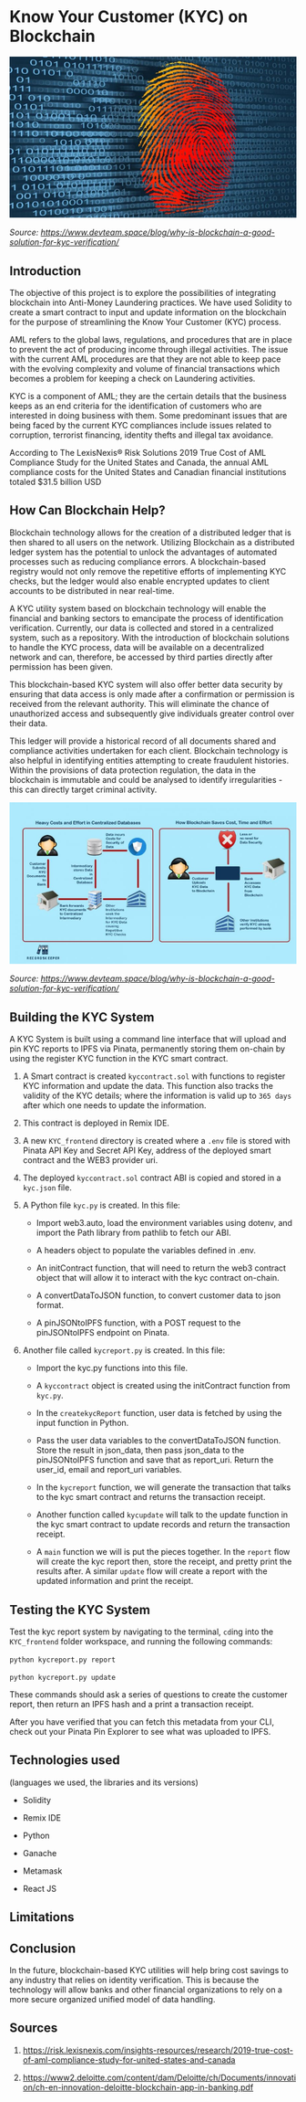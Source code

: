# Know Your Customer (KYC) on Blockchain

![KYC on Blockchain](Images/identity.jpg)

*Source: https://www.devteam.space/blog/why-is-blockchain-a-good-solution-for-kyc-verification/*

## Introduction

The objective of this project is to explore the possibilities of integrating blockchain into Anti-Money Laundering practices. We have used Solidity to create a smart contract to input and update information on the blockchain for the purpose of streamlining the Know Your Customer (KYC) process.

AML refers to the global laws, regulations, and procedures that are in place to prevent the act of producing income through illegal activities. The issue with the current AML procedures are that they are not able to keep pace with the evolving complexity and volume of financial transactions which becomes a problem for keeping a check on Laundering activities.

KYC is a component of AML; they are the certain details that the business keeps as an end criteria for the identification of customers who are interested in doing business with them. Some predominant issues that are being faced by the current KYC compliances include issues related to corruption, terrorist financing, identity thefts and illegal tax avoidance.

According to The LexisNexis® Risk Solutions 2019 True Cost of AML Compliance Study for the United States and Canada, the annual AML compliance costs for the United States and Canadian financial institutions totaled $31.5 billion USD

## How Can Blockchain Help? 

Blockchain technology allows for the creation of a distributed ledger that is then shared to all users on the network. Utilizing Blockchain as a distributed ledger system has the potential to unlock the advantages of automated processes such as reducing compliance errors. A blockchain-based registry would not only remove the repetitive efforts of implementing KYC checks, but the ledger would also enable encrypted updates to client accounts to be distributed in near real-time. 

A KYC utility system based on blockchain technology will enable the financial and banking sectors to emancipate the process of identification verification. Currently, our data is collected and stored in a centralized system, such as a repository. With the introduction of blockchain solutions to handle the KYC process, data will be available on a decentralized network and can, therefore, be accessed by third parties directly after permission has been given.

This blockchain-based KYC system will also offer better data security by ensuring that data access is only made after a confirmation or permission is received from the relevant authority. This will eliminate the chance of unauthorized access and subsequently give individuals greater control over their data.

This ledger will provide a historical record of all documents shared and compliance activities undertaken for each client. Blockchain technology is also helpful in identifying entities attempting to create fraudulent histories. Within the provisions of data protection regulation, the data in the blockchain is immutable and could be analysed to identify irregularities - this can directly target criminal activity.

![Blockchain method](Images/Blockchain_KYC.jpg)

*Source: https://www.devteam.space/blog/why-is-blockchain-a-good-solution-for-kyc-verification/*


## Building the KYC System

A KYC System is built using a command line interface that will upload and pin KYC reports to IPFS via Pinata, permanently storing them on-chain by using the register KYC function in the KYC smart contract.

1. A Smart contract is created `kyccontract.sol` with functions to register KYC information and update the data. This function also tracks the validity of the KYC details; where the information is valid up to `365 days` after which one needs to update the information.

2. This contract is deployed in Remix IDE. 

3. A new `KYC_frontend` directory is created where a `.env` file is stored with Pinata API Key and Secret API Key, address of the deployed smart contract and the WEB3 provider uri.

4. The deployed `kyccontract.sol` contract ABI is copied and stored in a `kyc.json` file.

5. A Python file `kyc.py` is created. In this file:

   * Import web3.auto, load the environment variables using dotenv, and import the Path library from pathlib to fetch our ABI.

   * A headers object to populate the variables defined in .env.

   * An initContract function, that will need to return the web3 contract object that will allow it to interact with the kyc contract on-chain.

   * A convertDataToJSON function, to convert customer data to json format.
   
   * A pinJSONtoIPFS function, with a POST request to the pinJSONtoIPFS endpoint on Pinata. 

6. Another file called `kycreport.py` is created. In this file:

    * Import the kyc.py functions into this file.

    * A `kyccontract` object is created using the initContract function from `kyc.py`.

    * In the `createkycReport` function, user data is fetched by using the input function in Python. 

    * Pass the user data variables to the convertDataToJSON function. Store the result in json_data, then pass json_data to the pinJSONtoIPFS function and save that as report_uri. Return the user_id, email and report_uri variables.

    * In the `kycreport` function, we will generate the transaction that talks to the kyc smart contract and returns the transaction receipt.

    * Another function called `kycupdate` will talk to the update function in the kyc smart contract to update records and return the transaction receipt.

    * A `main` function we will is put the pieces together. In the `report` flow will create the kyc report then, store the receipt, and pretty print the results after. A similar `update` flow will create a report with the updated information and print the receipt.
    
## Testing the KYC System

Test the kyc report system by navigating to the terminal, `cd`ing into the `KYC_frontend` folder workspace, and running the following commands:

`python kycreport.py report` 

`python kycreport.py update` 

These commands should ask a series of questions to create the customer report, then return an IPFS hash and a print a transaction receipt.

After you have verified that you can fetch this metadata from your CLI, check out your Pinata Pin Explorer to see what was uploaded to IPFS.

## Technologies used

(languages we used, the libraries and its versions)

- Solidity

- Remix IDE

- Python

- Ganache

- Metamask

- React JS

## Limitations

## Conclusion

In the future, blockchain-based KYC utilities will help bring cost savings to any industry that relies on identity verification. This is because the technology will allow banks and other financial organizations to rely on a more secure organized unified model of data handling.

## Sources

1. https://risk.lexisnexis.com/insights-resources/research/2019-true-cost-of-aml-compliance-study-for-united-states-and-canada

2. https://www2.deloitte.com/content/dam/Deloitte/ch/Documents/innovation/ch-en-innovation-deloitte-blockchain-app-in-banking.pdf


 

